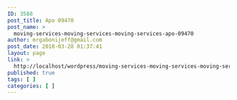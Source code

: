 ```yaml
---
ID: 3588
post_title: Apo 09470
post_name: >
  moving-services-moving-services-moving-services-apo-09470
author: mrgabonijeff@gmail.com
post_date: 2018-03-28 01:37:41
layout: page
link: >
  http://localhost/wordpress/moving-services-moving-services-moving-services-apo-09470/
published: true
tags: [ ]
categories: [ ]
---
```


